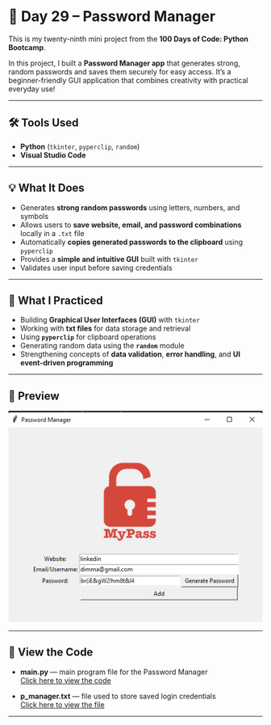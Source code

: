 # 🔐 Day 29 – Password Manager  

This is my twenty-ninth mini project from the **100 Days of Code: Python Bootcamp**.  

In this project, I built a **Password Manager app** that generates strong, random passwords and saves them securely for easy access. It’s a beginner-friendly GUI application that combines creativity with practical everyday use!  

---

## 🛠 Tools Used  
- **Python** (`tkinter`, `pyperclip`, `random`)  
- **Visual Studio Code**  

---

## 💡 What It Does  
- Generates **strong random passwords** using letters, numbers, and symbols  
- Allows users to **save website, email, and password combinations** locally in a `.txt` file  
- Automatically **copies generated passwords to the clipboard** using `pyperclip`  
- Provides a **simple and intuitive GUI** built with `tkinter`  
- Validates user input before saving credentials  

---

## 🧠 What I Practiced  
- Building **Graphical User Interfaces (GUI)** with `tkinter`  
- Working with **txt files** for data storage and retrieval  
- Using **`pyperclip`** for clipboard operations  
- Generating random data using the **`random`** module  
- Strengthening concepts of **data validation**, **error handling**, and **UI event-driven programming**  

---

## 👀 Preview  
![Password Manager Project Screenshot](https://github.com/dimma-analytics/100-Days-Of-Code/blob/main/Day29-PasswordManager/Day29.png)  

---

## 📁 View the Code  
- **main.py** — main program file for the Password Manager  
  [Click here to view the code](https://github.com/dimma-analytics/100-Days-Of-Code/blob/main/Day29-PasswordManager/Day29-PasswordManager/main.py)  

- **p_manager.txt** — file used to store saved login credentials  
  [Click here to view the file](https://github.com/dimma-analytics/100-Days-Of-Code/blob/main/Day29-PasswordManager/Day29-PasswordManager/p_manager.txt)  

---

